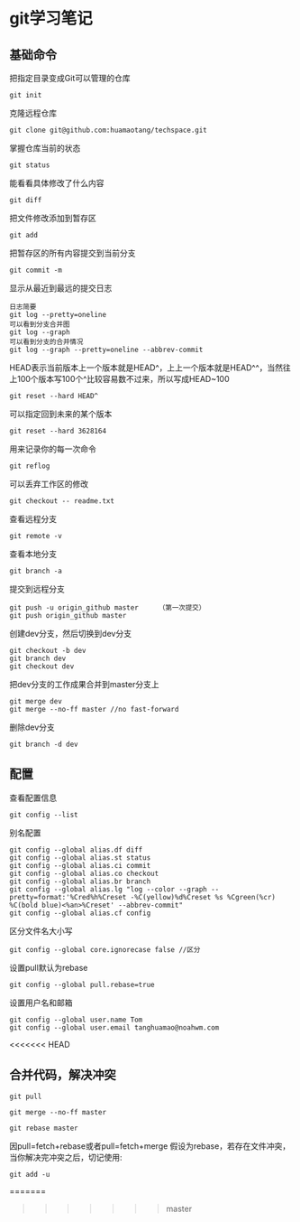 # git学习笔记
## 基础命令
把指定目录变成Git可以管理的仓库

```
git init
```
克隆远程仓库

```
git clone git@github.com:huamaotang/techspace.git
```
掌握仓库当前的状态

```
git status
```
能看看具体修改了什么内容

```
git diff
```
把文件修改添加到暂存区

```
git add
```
把暂存区的所有内容提交到当前分支

```
git commit -m  
```
显示从最近到最远的提交日志

```
日志简要
git log --pretty=oneline
可以看到分支合并图
git log --graph     
可以看到分支的合并情况
git log --graph --pretty=oneline --abbrev-commit
```
HEAD表示当前版本上一个版本就是HEAD^，上上一个版本就是HEAD^^，当然往上100个版本写100个^比较容易数不过来，所以写成HEAD~100

```
git reset --hard HEAD^
```
可以指定回到未来的某个版本

```
git reset --hard 3628164
```
用来记录你的每一次命令

```
git reflog
```
可以丢弃工作区的修改

```
git checkout -- readme.txt
```
查看远程分支

```
git remote -v
```
查看本地分支

```
git branch -a
```
提交到远程分支

```
git push -u origin_github master     （第一次提交）
git push origin_github master
```
创建dev分支，然后切换到dev分支

```
git checkout -b dev
git branch dev
git checkout dev
```
把dev分支的工作成果合并到master分支上

```
git merge dev
git merge --no-ff master //no fast-forward
```
删除dev分支

```
git branch -d dev
```
## 配置
查看配置信息

```
git config --list
```
别名配置

```
git config --global alias.df diff
git config --global alias.st status
git config --global alias.ci commit
git config --global alias.co checkout
git config --global alias.br branch
git config --global alias.lg "log --color --graph --pretty=format:'%Cred%h%Creset -%C(yellow)%d%Creset %s %Cgreen(%cr) %C(bold blue)<%an>%Creset' --abbrev-commit"
git config --global alias.cf config
```
区分文件名大小写

```
git config --global core.ignorecase false //区分
```
设置pull默认为rebase

```
git config --global pull.rebase=true
```
设置用户名和邮箱

```
git config --global user.name Tom
git config --global user.email tanghuamao@noahwm.com
```
<<<<<<< HEAD
## 合并代码，解决冲突

```
git pull
```

```
git merge --no-ff master
```

```
git rebase master
```

因pull=fetch+rebase或者pull=fetch+merge
假设为rebase，若存在文件冲突，当你解决完冲突之后，切记使用:

```
git add -u
```


=======
>>>>>>> master
